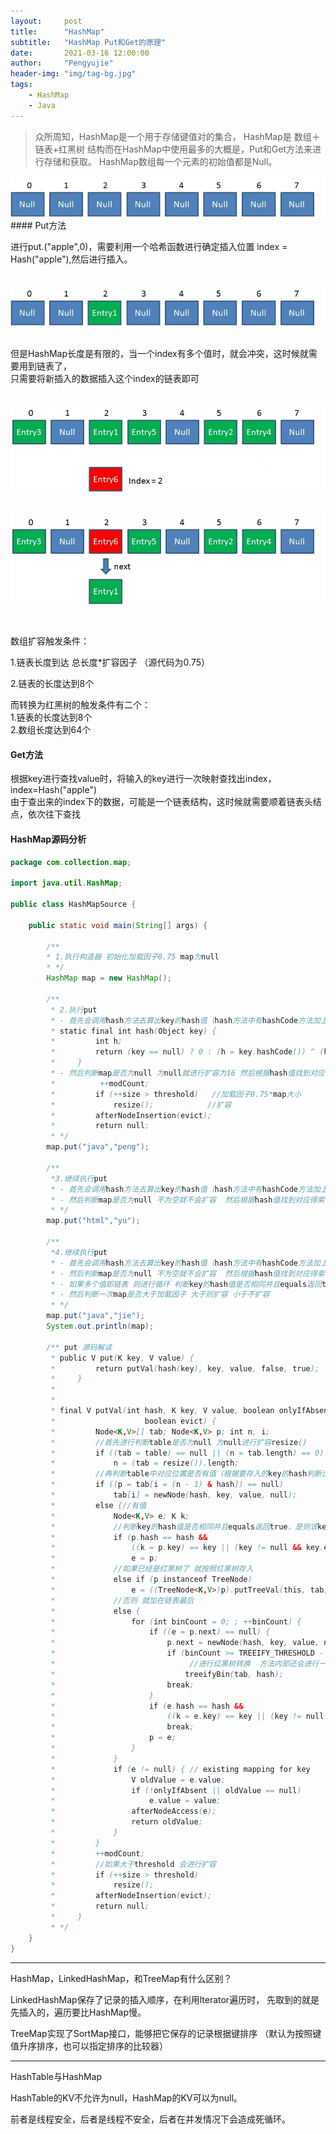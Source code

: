 ```yaml
---
layout:     post
title:      "HashMap"
subtitle:   "HashMap Put和Get的原理"
date:       2021-03-16 12:00:00
author:     "Pengyujie"
header-img: "img/tag-bg.jpg"
tags:
    - HashMap
    - Java
---
```

>众所周知，HashMap是一个用于存储键值对的集合，
>HashMap是   数组＋链表+红黑树   结构而在HashMap中使用最多的大概是，Put和Get方法来进行存储和获取。
>HashMap数组每一个元素的初始值都是Null。

<img src="/img/notes/1.jpg" >

<div>
#### Put方法

进行put.("apple",0)，需要利用一个哈希函数进行确定插入位置 index = Hash("apple"),然后进行插入。

<br><img src="/img/notes/2.jpg" >

<br>但是HashMap长度是有限的，当一个index有多个值时，就会冲突，这时候就需要用到链表了，
<br>只需要将新插入的数据插入这个index的链表即可

<br><img src="/img/notes/3.jpg" >

<br><img src="/img/notes/4.jpg" >

<br>

数组扩容触发条件：

1.链表长度到达 总长度*扩容因子 （源代码为0.75）

2.链表的长度达到8个



而转换为红黑树的触发条件有二个：
<br>1.链表的长度达到8个
<br>2.数组长度达到64个



#### <b>Get方法</b>

根据key进行查找value时，将输入的key进行一次映射查找出index， index=Hash("apple")
<br>由于查出来的index下的数据，可能是一个链表结构，这时候就需要顺着链表头结点，依次往下查找
</div>



#### HashMap源码分析

~~~java
package com.collection.map;

import java.util.HashMap;

public class HashMapSource {

    public static void main(String[] args) {

        /**
        * 1.执行构造器 初始化加载因子0.75 map为null
        * */
        HashMap map = new HashMap();

        /**
         * 2.执行put
         * - 首先会调用hash方法去算出key的hash值（hash方法中有hashCode方法加上hash值右移16位减少hash冲突）
         * static final int hash(Object key) {
         *         int h;
         *         return (key == null) ? 0 : (h = key.hashCode()) ^ (h >>> 16);
         *     }
         * - 然后判断map是否为null 为null就进行扩容为16 然后根据hash值找到对应得索引位置 判断对应位置是否存在值，没有直接放入。然后判断一次map是否大于threshold 大于则扩容 小于不扩容
         *          ++modCount;
         *         if (++size > threshold)   //加载因子0.75*map大小
         *             resize();            //扩容
         *         afterNodeInsertion(evict);
         *         return null;
         * */
        map.put("java","peng");

        /**
         *3.继续执行put
         * - 首先会调用hash方法去算出key的hash值（hash方法中有hashCode方法加上hash值右移16位减少hash冲突）
         * - 然后判断map是否为null 不为空就不会扩容  然后根据hash值找到对应得索引位置 判断对应位置是否存在值，没有直接放入。然后判断一次map是否大于加载因子 大于则扩容 小于不扩容
         * */
        map.put("html","yu");

        /**
         *4.继续执行put
         * - 首先会调用hash方法去算出key的hash值（hash方法中有hashCode方法加上hash值右移16位减少hash冲突）
         * - 然后判断map是否为null 不为空就不会扩容  然后根据hash值找到对应得索引位置 判断对应位置是否存在值，存在值。
         * - 如果多个值即链表 则进行循环 判断key的hash值是否相同并且equals返回true，是则该key直接替换掉原来的key 否则加在链表最后
         * - 然后判断一次map是否大于加载因子 大于则扩容 小于不扩容
         * */
        map.put("java","jie");
        System.out.println(map);

        /** put 源码解读
         * public V put(K key, V value) {
         *         return putVal(hash(key), key, value, false, true);
         *     }
         *
         *
         * final V putVal(int hash, K key, V value, boolean onlyIfAbsent,
         *                    boolean evict) {
         *         Node<K,V>[] tab; Node<K,V> p; int n, i;
         *         //首先进行判断table是否为null 为null进行扩容resize()
         *         if ((tab = table) == null || (n = tab.length) == 0)
         *             n = (tab = resize()).length;
         *         //再判断table中对应位置是否有值（根据要存入的key的hash判断出的索引位置） 没有则直接存入
         *         if ((p = tab[i = (n - 1) & hash]) == null)
         *             tab[i] = newNode(hash, key, value, null);
         *         else {//有值
         *             Node<K,V> e; K k;
         *             //判断key的hash值是否相同并且equals返回true，是则该key直接替换掉原来的key
         *             if (p.hash == hash &&
         *                 ((k = p.key) == key || (key != null && key.equals(k))))
         *                 e = p;
         *             //如果已经是红黑树了 就按照红黑树存入
         *             else if (p instanceof TreeNode)
         *                 e = ((TreeNode<K,V>)p).putTreeVal(this, tab, hash, key, value);
         *             //否则 就加在链表最后
         *             else {
         *                 for (int binCount = 0; ; ++binCount) {
         *                     if ((e = p.next) == null) {
         *                         p.next = newNode(hash, key, value, null);
         *                         if (binCount >= TREEIFY_THRESHOLD - 1) // -1 for 1st
         *                              //进行红黑树转换  方法内部还会进行一次判断
         *                             treeifyBin(tab, hash);
         *                         break;
         *                     }
         *                     if (e.hash == hash &&
         *                         ((k = e.key) == key || (key != null && key.equals(k))))
         *                         break;
         *                     p = e;
         *                 }
         *             }
         *             if (e != null) { // existing mapping for key
         *                 V oldValue = e.value;
         *                 if (!onlyIfAbsent || oldValue == null)
         *                     e.value = value;
         *                 afterNodeAccess(e);
         *                 return oldValue;
         *             }
         *         }
         *         ++modCount;
         *         //如果大于threshold 会进行扩容
         *         if (++size > threshold)
         *             resize();
         *         afterNodeInsertion(evict);
         *         return null;
         *     }
         * */
    }
}
~~~




---
HashMap，LinkedHashMap，和TreeMap有什么区别？

LinkedHashMap保存了记录的插入顺序，在利用lterator遍历时，
先取到的就是先插入的，遍历要比HashMap慢。

TreeMap实现了SortMap接口，能够把它保存的记录根据键排序
（默认为按照键值升序排序，也可以指定排序的比较器）

---
HashTable与HashMap

HashTable的KV不允许为null，HashMap的KV可以为null。

前者是线程安全，后者是线程不安全，后者在并发情况下会造成死循环。







